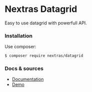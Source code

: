 Nextras Datagrid
================

Easy to use datagrid with powerfull API.

### Installation

Use composer:

```bash
$ composer require nextras/datagrid
```

### Docs & sources

- [Documentation](http://nextras.cz/datagrid/docs)
- [Demo](http://nextras.org/datagrid)
